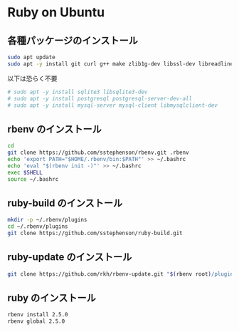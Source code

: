 # Ruby on Ubuntu
## 各種パッケージのインストール
```bash
sudo apt update
sudo apt -y install git curl g++ make zlib1g-dev libssl-dev libreadline-dev libyaml-dev libxml2-dev libxslt-dev nodejs
```

以下は恐らく不要
```bash
# sudo apt -y install sqlite3 libsqlite3-dev
# sudo apt -y install postgresql postgresql-server-dev-all
# sudo apt -y install mysql-server mysql-client libmysqlclient-dev
```

## rbenv のインストール
```bash
cd
git clone https://github.com/sstephenson/rbenv.git .rbenv
echo 'export PATH="$HOME/.rbenv/bin:$PATH"' >> ~/.bashrc
echo 'eval "$(rbenv init -)"' >> ~/.bashrc
exec $SHELL
source ~/.bashrc
```

## ruby-build のインストール
```bash
mkdir -p ~/.rbenv/plugins
cd ~/.rbenv/plugins
git clone https://github.com/sstephenson/ruby-build.git
```

## ruby-update のインストール
```bash
git clone https://github.com/rkh/rbenv-update.git "$(rbenv root)/plugins/rbenv-update"
```

## ruby のインストール
```bash
rbenv install 2.5.0
rbenv global 2.5.0
```
